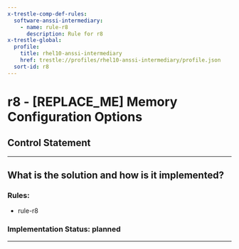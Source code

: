 ```yaml
---
x-trestle-comp-def-rules:
  software-anssi-intermediary:
    - name: rule-r8
      description: Rule for r8
x-trestle-global:
  profile:
    title: rhel10-anssi-intermediary
    href: trestle://profiles/rhel10-anssi-intermediary/profile.json
  sort-id: r8
---
```


# r8 - \[REPLACE_ME\] Memory Configuration Options

## Control Statement

______________________________________________________________________

## What is the solution and how is it implemented?

<!-- For implementation status enter one of: implemented, partial, planned, alternative, not-applicable -->

<!-- Note that the list of rules under ### Rules: is read-only and changes will not be captured after assembly to JSON -->

<!-- Add control implementation description here for control: r8 -->

### Rules:

  - rule-r8

### Implementation Status: planned

______________________________________________________________________
